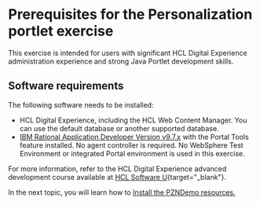 # Prerequisites for the Personalization portlet exercise

This exercise is intended for users with significant HCL Digital Experience administration experience and strong Java Portlet development skills.

## Software requirements

The following software needs to be installed:

- HCL Digital Experience, including the HCL Web Content Manager. You can use the default database or another supported database.
- [IBM Rational Application Developer Version v9.7.x](https://www.ibm.com/support/pages/rational-application-developer-websphere-software-97) with the Portal Tools feature installed. No agent controller is required. No WebSphere Test Environment or integrated Portal environment is used in this exercise.  

For more information, refer to the HCL Digital Experience advanced development course available at [HCL Software U](https://hclsoftwareu.hcltechsw.com/){target="_blank"}.  

In the next topic, you will learn how to [Install the PZNDemo resources.](./pzn_demoinstall.md)
